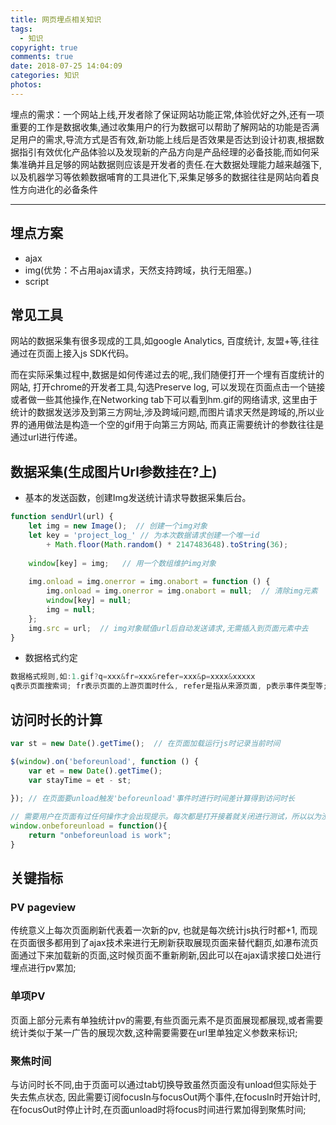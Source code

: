 ```yaml
---
title: 网页埋点相关知识
tags:
  - 知识
copyright: true
comments: true
date: 2018-07-25 14:04:09
categories: 知识
photos:
---
```


埋点的需求：一个网站上线,开发者除了保证网站功能正常,体验优好之外,还有一项重要的工作是数据收集,通过收集用户的行为数据可以帮助了解网站的功能是否满足用户的需求,导流方式是否有效,新功能上线后是否效果是否达到设计初衷,根据数据指引有效优化产品体验以及发现新的产品方向是产品经理的必备技能,而如何采集准确并且足够的网站数据则应该是开发者的责任.在大数据处理能力越来越强下,以及机器学习等依赖数据哺育的工具进化下,采集足够多的数据往往是网站向着良性方向进化的必备条件

---
<!-- more -->

## 埋点方案
- ajax
- img(优势：不占用ajax请求，天然支持跨域，执行无阻塞。)
- script

## 常见工具

网站的数据采集有很多现成的工具,如google Analytics, 百度统计, 友盟+等,往往通过在页面上接入js SDK代码。

而在实际采集过程中,数据是如何传递过去的呢,,我们随便打开一个埋有百度统计的网站, 打开chrome的开发者工具,勾选Preserve log,
可以发现在页面点击一个链接或者做一些其他操作,在Networking tab下可以看到hm.gif的网络请求, 这里由于统计的数据发送涉及到第三方网址,涉及跨域问题,而图片请求天然是跨域的,所以业界的通用做法是构造一个空的gif用于向第三方网站, 而真正需要统计的参数往往是通过url进行传递。

## 数据采集(生成图片Url参数挂在?上)

- 基本的发送函数，创建Img发送统计请求导数据采集后台。
```javascript
function sendUrl(url) {
    let img = new Image();  // 创建一个img对象
    let key = 'project_log_' // 为本次数据请求创建一个唯一id
        + Math.floor(Math.random() * 2147483648).toString(36); 
 
    window[key] = img;   // 用一个数组维护img对象
 
    img.onload = img.onerror = img.onabort = function () {
        img.onload = img.onerror = img.onabort = null;  // 清除img元素
        window[key] = null;
        img = null;  
    };
    img.src = url;  // img对象赋值url后自动发送请求,无需插入到页面元素中去
}
```

- 数据格式约定
```javascript
数据格式规则,如:1.gif?q=xxx&fr=xxx&refer=xxx&p=xxxx&xxxxx
q表示页面搜索词; fr表示页面的上游页面时什么, refer是指从来源页面, p表示事件类型等;
```

## 访问时长的计算
```javascript
var st = new Date().getTime();  // 在页面加载运行js时记录当前时间

$(window).on('beforeunload', function () {
    var et = new Date().getTime();
    var stayTime = et - st;
    
}); // 在页面要unload触发'beforeunload'事件时进行时间差计算得到访问时长

// 需要用户在页面有过任何操作才会出现提示。每次都是打开接着就关闭进行测试，所以以为没用
window.onbeforeunload = function(){
    return "onbeforeunload is work";
}
```

## 关键指标
### PV pageview

传统意义上每次页面刷新代表着一次新的pv, 也就是每次统计js执行时都+1, 而现在页面很多都用到了ajax技术来进行无刷新获取展现页面来替代翻页,如瀑布流页面通过下来加载新的页面,这时候页面不重新刷新,因此可以在ajax请求接口处进行埋点进行pv累加;

### 单项PV

页面上部分元素有单独统计pv的需要,有些页面元素不是页面展现都展现,或者需要统计类似于某一广告的展现次数,这种需要需要在url里单独定义参数来标识;

### 聚焦时间

与访问时长不同,由于页面可以通过tab切换导致虽然页面没有unload但实际处于失去焦点状态, 因此需要订阅focusIn与focusOut两个事件,在focusIn时开始计时, 在focusOut时停止计时,在页面unload时将focus时间进行累加得到聚焦时间;

